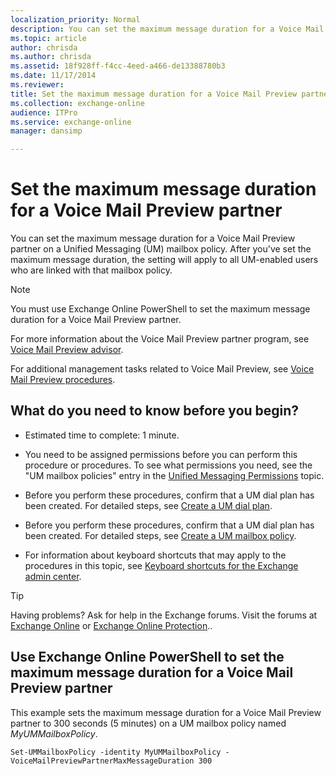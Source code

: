 ```yaml
---
localization_priority: Normal
description: You can set the maximum message duration for a Voice Mail Preview partner on a Unified Messaging (UM) mailbox policy. After you've set the maximum message duration, the setting will apply to all UM-enabled users who are linked with that mailbox policy.
ms.topic: article
author: chrisda
ms.author: chrisda
ms.assetid: 18f928ff-f4cc-4eed-a466-de13388780b3
ms.date: 11/17/2014
ms.reviewer: 
title: Set the maximum message duration for a Voice Mail Preview partner
ms.collection: exchange-online
audience: ITPro
ms.service: exchange-online
manager: dansimp

---
```


# Set the maximum message duration for a Voice Mail Preview partner

You can set the maximum message duration for a Voice Mail Preview partner on a Unified Messaging (UM) mailbox policy. After you've set the maximum message duration, the setting will apply to all UM-enabled users who are linked with that mailbox policy.

> [!NOTE]
> You must use Exchange Online PowerShell to set the maximum message duration for a Voice Mail Preview partner.

For more information about the Voice Mail Preview partner program, see [Voice Mail Preview advisor](voice-mail-preview-advisor.md).

For additional management tasks related to Voice Mail Preview, see [Voice Mail Preview procedures](voice-mail-preview-procedures.md).

## What do you need to know before you begin?

- Estimated time to complete: 1 minute.

- You need to be assigned permissions before you can perform this procedure or procedures. To see what permissions you need, see the "UM mailbox policies" entry in the [Unified Messaging Permissions](https://technet.microsoft.com/library/d326c3bc-8f33-434a-bf02-a83cc26a5498.aspx) topic.

- Before you perform these procedures, confirm that a UM dial plan has been created. For detailed steps, see [Create a UM dial plan](../../voice-mail-unified-messaging/connect-voice-mail-system/create-um-dial-plan.md).

- Before you perform these procedures, confirm that a UM dial plan has been created. For detailed steps, see [Create a UM mailbox policy](../../voice-mail-unified-messaging/set-up-voice-mail/create-um-mailbox-policy.md).

- For information about keyboard shortcuts that may apply to the procedures in this topic, see [Keyboard shortcuts for the Exchange admin center](../../accessibility/keyboard-shortcuts-in-admin-center.md).

> [!TIP]
> Having problems? Ask for help in the Exchange forums. Visit the forums at [Exchange Online](https://go.microsoft.com/fwlink/p/?linkId=267542) or [Exchange Online Protection](https://go.microsoft.com/fwlink/p/?linkId=285351)..

## Use Exchange Online PowerShell to set the maximum message duration for a Voice Mail Preview partner

This example sets the maximum message duration for a Voice Mail Preview partner to 300 seconds (5 minutes) on a UM mailbox policy named _MyUMMailboxPolicy_.

```
Set-UMMailboxPolicy -identity MyUMMailboxPolicy -VoiceMailPreviewPartnerMaxMessageDuration 300
```



